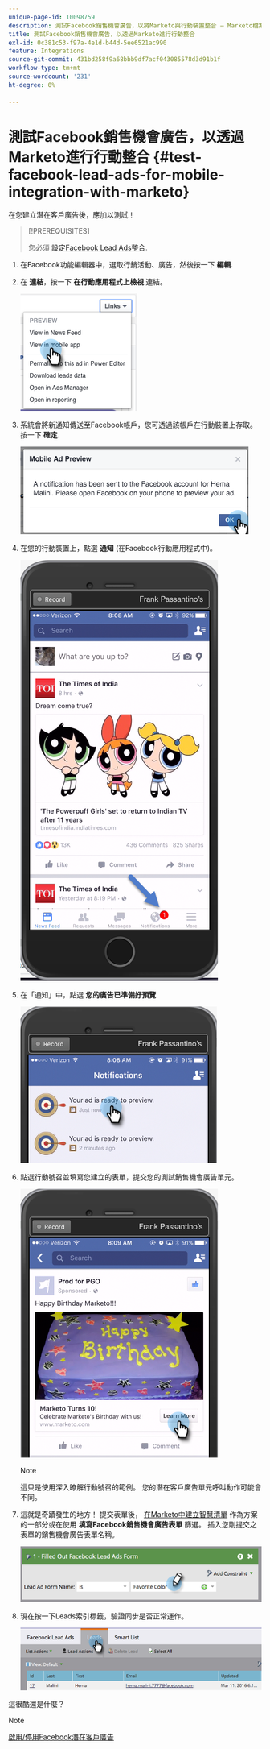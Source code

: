 ```yaml
---
unique-page-id: 10098759
description: 測試Facebook銷售機會廣告，以將Marketo與行動裝置整合 — Marketo檔案 — 產品檔案
title: 測試Facebook銷售機會廣告，以透過Marketo進行行動整合
exl-id: 0c381c53-f97a-4e1d-b44d-5ee6521ac990
feature: Integrations
source-git-commit: 431bd258f9a68bbb9df7acf043085578d3d91b1f
workflow-type: tm+mt
source-wordcount: '231'
ht-degree: 0%

---
```


# 測試Facebook銷售機會廣告，以透過Marketo進行行動整合 {#test-facebook-lead-ads-for-mobile-integration-with-marketo}

在您建立潛在客戶廣告後，應加以測試！

>[!PREREQUISITES]
>
>您必須 [設定Facebook Lead Ads整合](/help/marketo/product-docs/demand-generation/facebook/set-up-facebook-lead-ads.md).

1. 在Facebook功能編輯器中，選取行銷活動、廣告，然後按一下 **編輯**.

1. 在 **連結**，按一下 **在行動應用程式上檢視** 連結。

   ![](assets/image2016-5-13-15-3a2-3a38.png)

1. 系統會將新通知傳送至Facebook帳戶，您可透過該帳戶在行動裝置上存取。 按一下 **確定**.

   ![](assets/image2016-3-11-8-3a35-3a7.png)

1. 在您的行動裝置上，點選 **通知** (在Facebook行動應用程式中)。

   ![](assets/image2016-3-11-8-3a38-3a35.png)

1. 在「通知」中，點選 **您的廣告已準備好預覽**.

   ![](assets/image2016-3-11-8-3a41-3a59.png)

1. 點選行動號召並填寫您建立的表單，提交您的測試銷售機會廣告單元。

   ![](assets/image2016-3-11-8-3a52-3a20.png)

   >[!NOTE]
   >
   >這只是使用深入瞭解行動號召的範例。 您的潛在客戶廣告單元呼叫動作可能會不同。

1. 這就是奇蹟發生的地方！ 提交表單後， [在Marketo中建立智慧清單](/help/marketo/product-docs/core-marketo-concepts/smart-lists-and-static-lists/creating-a-smart-list/create-a-smart-list.md) 作為方案的一部分或在使用 **填寫Facebook銷售機會廣告表單** 篩選。 插入您剛提交之表單的銷售機會廣告表單名稱。

   ![](assets/image2016-3-11-8-3a59-3a34.png)

1. 現在按一下Leads索引標籤，驗證同步是否正常運作。

   ![](assets/image2016-3-11-15-3a27-3a54.png)

這很酷還是什麼？

>[!NOTE]
>
>[啟用/停用Facebook潛在客戶廣告](/help/marketo/product-docs/demand-generation/facebook/set-up-facebook-lead-ads.md)
